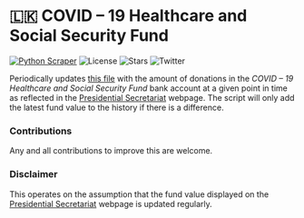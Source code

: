 # 🇱🇰 COVID – 19 Healthcare and Social Security Fund
[![Python Scraper](https://github.com/damianperera/pres-covid-relief/actions/workflows/cron.yml/badge.svg)](https://github.com/damianperera/pres-covid-relief/actions/workflows/cron.yml) ![License](https://img.shields.io/github/license/damianperera/sl-covid-fund) ![Stars](https://img.shields.io/github/stars/damianperera/sl-covid-fund) ![Twitter](https://img.shields.io/twitter/url?url=https%3A%2F%2Fgithub.com%2Fdamianperera%2Fsl-covid-fund)

Periodically updates [this file](https://damianperera.github.io/sl-covid-fund/data.json) with the amount of donations in the _COVID – 19 Healthcare and Social Security Fund_ bank account at a given point in time as reflected in the [Presidential Secretariat](https://www.presidentsoffice.gov.lk/index.php/covid-19-fund/) webpage. The script will only add the latest fund value to the history if there is a difference.

### Contributions
Any and all contributions to improve this are welcome.

### Disclaimer
This operates on the assumption that the fund value displayed on the [Presidential Secretariat](https://www.presidentsoffice.gov.lk/index.php/covid-19-fund/) webpage is updated regularly.

